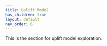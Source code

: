 ```yaml
---
title: Uplift Model
has_children: true
layout: default
nav_order: 6
---
```

This is the section for uplift model exploration.